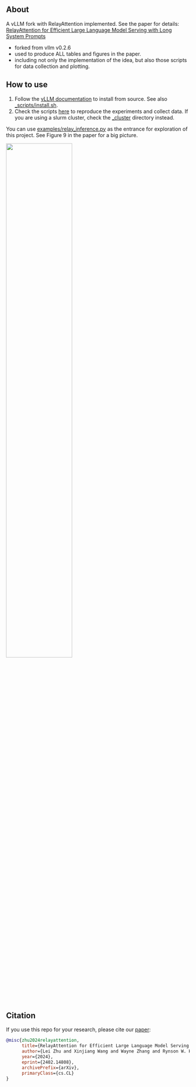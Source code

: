 
## About

A vLLM fork with RelayAttention implemented. See the paper for details: [RelayAttention for Efficient Large Language Model Serving with Long System Prompts](https://arxiv.org/abs/2402.14808)

- forked from vllm v0.2.6
- used to produce ALL tables and figures in the paper.
- including not only the implementation of the idea, but also those scripts for data collection and plotting.

## How to use

1. Follow the [vLLM documentation](https://docs.vllm.ai/en/latest/getting_started/installation.html#build-from-source) to install from source. See also [_scripts/install.sh](_scripts/install.sh).
2. Check the scripts [here](_scripts) to reproduce the experiments and collect data. If you are using a slurm cluster, check the [_cluster](_cluster) directory instead.

You can use [examples/relay_inference.py](examples/relay_inference.py) as the entrance for exploration of this project. See Figure 9 in the paper for a big picture.
<p align="left">
<img src="assets/big_picture.png" width=60% height=60% 
class="center">
</p>


## Citation

If you use this repo for your research, please cite our [paper](https://arxiv.org/abs/2402.14808):
```bibtex
@misc{zhu2024relayattention,
      title={RelayAttention for Efficient Large Language Model Serving with Long System Prompts}, 
      author={Lei Zhu and Xinjiang Wang and Wayne Zhang and Rynson W. H. Lau},
      year={2024},
      eprint={2402.14808},
      archivePrefix={arXiv},
      primaryClass={cs.CL}
}
```
